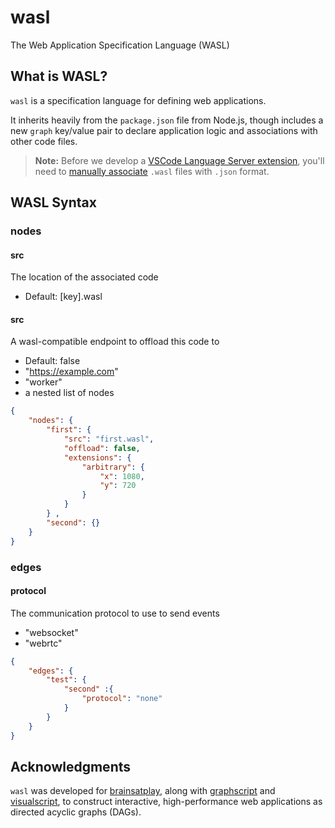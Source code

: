 # wasl
 The Web Application Specification Language (WASL)

## What is WASL?
`wasl` is a specification language for defining web applications.

It inherits heavily from the `package.json` file from Node.js, though includes a new `graph` key/value pair to declare application logic and associations with other code files.

> **Note:** Before we develop a [VSCode Language Server extension](https://code.visualstudio.com/api/language-extensions/language-server-extension-guide), you'll need to [manually associate](https://code.visualstudio.com/docs/languages/overview) `.wasl` files with `.json` format.

##  WASL Syntax
### nodes
#### src
The location of the associated code
- Default: [key].wasl

#### src
A wasl-compatible endpoint to offload this code to
- Default: false 
- "https://example.com"
- "worker"
- a nested list of nodes

```json
{
    "nodes": {
        "first": {
            "src": "first.wasl",
            "offload": false,
            "extensions": {
                "arbitrary": {
                    "x": 1080,
                    "y": 720
                }
            }
        } ,
        "second": {} 
    }
}
```

### edges
#### protocol
The communication protocol to use to send events
- "websocket"
 - "webrtc"

```json
{
    "edges": {
        "test": {
            "second" :{
                "protocol": "none"
            }
        } 
    }
}
```

## Acknowledgments
`wasl` was developed for [brainsatplay], along with [graphscript] and [visualscript], to construct interactive, high-performance web applications as directed acyclic graphs (DAGs).

[brainsatplay]:(https://github.com/brainsatplay)
[graphscript]:(https://github.com/brainsatplay/graphscript)
[visualscript]:(https://github.com/brainsatplay/visualscript)